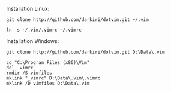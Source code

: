 Installation Linux:

    git clone http://github.com/darkiri/dotvim.git ~/.vim

    ln -s ~/.vim/.vimrc ~/.vimrc

Installation Windows:

    git clone http://github.com/darkiri/dotvim.git D:\Data\.vim
    
    cd "C:\Program Files (x86)\Vim"
    del _vimrc
    rmdir /S vimfiles
    mklink "_vimrc" D:\Data\.vim\.vimrc
    mklink /D vimfiles D:\Data\.vim
